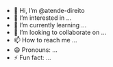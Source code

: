 - 👋 Hi, I’m @atende-direito
- 👀 I’m interested in ...
- 🌱 I’m currently learning ...
- 💞️ I’m looking to collaborate on ...
- 📫 How to reach me ...
- 😄 Pronouns: ...
- ⚡ Fun fact: ...

<!---
atende-direito/atende-direito is a ✨ special ✨ repository because its `README.md` (this file) appears on your GitHub profile.
You can click the Preview link to take a look at your changes.
--->
